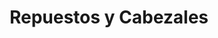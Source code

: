 ---
title: "Repuestos y Cabezales"
url: /guapiles/repuestos-y-cabezales/
shop: piezas de automóviles
---